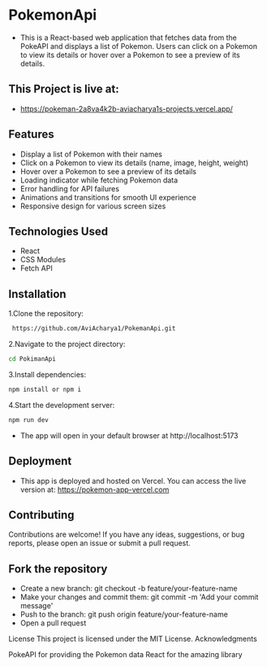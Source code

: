 # PokemonApi

- This is a React-based web application that fetches data from the PokeAPI and displays a list of Pokemon. Users can click on a Pokemon to view its details or hover over a Pokemon to see a preview of its details.

## This Project is live at:

- https://pokeman-2a8va4k2b-aviacharya1s-projects.vercel.app/

## Features

- Display a list of Pokemon with their names
- Click on a Pokemon to view its details (name, image, height, weight)
- Hover over a Pokemon to see a preview of its details
- Loading indicator while fetching Pokemon data
- Error handling for API failures
- Animations and transitions for smooth UI experience
- Responsive design for various screen sizes

## Technologies Used

- React
- CSS Modules
- Fetch API

## Installation

1.Clone the repository:
```bash
 https://github.com/AviAcharya1/PokemanApi.git
  ```
2.Navigate to the project directory: 
```bash
cd PokimanApi
```
3.Install dependencies:
```bash
npm install or npm i
```
4.Start the development server:
```bash
npm run dev
```
- The app will open in your default browser at http://localhost:5173

## Deployment
- This app is deployed and hosted on Vercel. You can access the live version at: https://pokemon-app-vercel.com

## Contributing
Contributions are welcome! If you have any ideas, suggestions, or bug reports, please open an issue or submit a pull request.

## Fork the repository

- Create a new branch: git checkout -b feature/your-feature-name
- Make your changes and commit them: git commit -m 'Add your commit message'
- Push to the branch: git push origin feature/your-feature-name
- Open a pull request

License
This project is licensed under the MIT License.
Acknowledgments

PokeAPI for providing the Pokemon data
React for the amazing library
